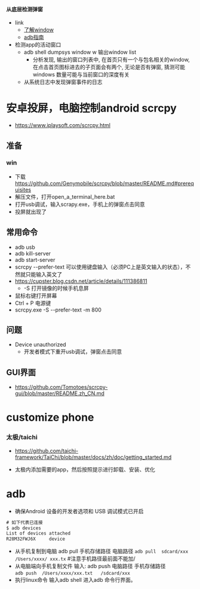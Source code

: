 #### 从底层检测弹窗
- link
  - [了解window](https://blog.csdn.net/A38017032/article/details/70148665?locationNum=9&fps=1)
  - [adb指南](https://developer.android.google.cn/training/testing/performance)
- 检测app的活动窗口
  - adb shell dumpsys window w 输出window list
    - 分析发现, 输出的窗口列表中, 在首页只有一个与包名相关的window, 在点击首页图标进去的子页面会有两个, 无论是否有弹窗, 猜测可能windows 数量可能与当前窗口的深度有关
  - 从系统日志中发现弹窗事件的日志

# 安卓投屏，电脑控制android scrcpy
- https://www.iplaysoft.com/scrcpy.html
## 准备
### win
- 下载 https://github.com/Genymobile/scrcpy/blob/master/README.md#prerequisites
- 解压文件，打开open_a_terminal_here.bat
- 打开usb调试，输入scrapy.exe，手机上的弹窗点击同意
- 投屏就出现了
  
## 常用命令
- adb usb
- adb kill-server
- adb start-server
- scrcpy --prefer-text 可以使用键盘输入（必须PC上是英文输入的状态），不然就只能输入英文了
- https://cupster.blog.csdn.net/article/details/111386811
  - -S 打开镜像的时候手机息屏
- 鼠标右键打开屏幕
- Ctrl + P 电源键
- scrcpy.exe -S --prefer-text -m 800

## 问题
- Device unauthorized
  - 开发者模式下重开usb调试，弹窗点击同意
  
## GUI界面
- https://github.com/Tomotoes/scrcpy-gui/blob/master/README.zh_CN.md

# customize phone 
### 太极/taichi
- https://github.com/taichi-framework/TaiChi/blob/master/docs/zh/doc/getting_started.md

- 太极内添加需要的app，然后按照提示进行卸载、安装、优化


# adb
- 确保Android 设备的开发者选项和 USB 调试模式已开启
```cs
# 如下代表已连接
$ adb devices
List of devices attached
R28M32FWJ6X     device
```
- 从手机复制到电脑
adb pull 手机存储路径  电脑路径
`adb pull  sdcard/xxx  /Users/xxxx/ xxx.tx` #注意手机路径最前面不能加/
- 从电脑端向手机复制文件
输入: adb push 电脑路径  手机存储路径  
`adb push  /Users/xxxx/xxx.txt   /sdcard/xxx`
- 执行linux命令 输入adb shell 进入adb 命令行界面。
